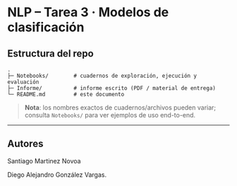 # NLP – Tarea 3 · Modelos de clasificación

## Estructura del repo

```
.
├─ Notebooks/        # cuadernos de exploración, ejecución y evaluación
├─ Informe/          # informe escrito (PDF / material de entrega)
└─ README.md         # este documento
```

> **Nota**: los nombres exactos de cuadernos/archivos pueden variar; consulta `Notebooks/` para ver ejemplos de uso end-to-end.

---

## Autores

Santiago Martinez Novoa

Diego Alejandro González Vargas.

